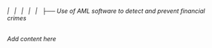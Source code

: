 ###### |   |   |   |   |   ├── Use of AML software to detect and prevent financial crimes

*Add content here*